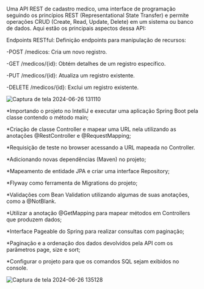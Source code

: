 
Uma API REST de cadastro medico, uma interface de programação seguindo os princípios REST (Representational State Transfer) e permite operações CRUD (Create, Read, Update, Delete) em um sistema ou banco de dados. Aqui estão os principais aspectos dessa API: 

Endpoints RESTful: Definição endpoints para manipulação de recursos: 

-POST /medicos: Cria um novo registro. 

-GET /medicos/{id}: Obtém detalhes de um registro específico. 

-PUT /medicos/{id}: Atualiza um registro existente. 

-DELETE /medicos/{id}: Exclui um registro existente. 


![Captura de tela 2024-06-26 131110](https://github.com/Cleiton-Pr/API-Rest-Cadastro/assets/109486247/27dca0f6-ba8b-4bd6-b48c-c2d28fa91c58)




*Importando o projeto no IntelliJ e executar uma aplicação Spring Boot pela classe contendo o método main;  

*Criação de classe Controller e mapear uma URL nela utilizando as anotações @RestController e @RequestMapping; 

*Requisição de teste no browser acessando a URL mapeada no Controller. 

*Adicionando novas dependências (Maven) no projeto; 

*Mapeamento de entidade JPA e criar uma interface Repository; 

*Flyway como ferramenta de Migrations do projeto; 

*Validações com Bean Validation utilizando algumas de suas anotações, como a @NotBlank. 

*Utilizar a anotação @GetMapping para mapear métodos em Controllers que produzem dados; 

*Interface Pageable do Spring para realizar consultas com paginação; 

*Paginação e a ordenação dos dados devolvidos pela API com os parâmetros page, size e sort; 

*Configurar o projeto para que os comandos SQL sejam exibidos no console. 


![Captura de tela 2024-06-26 135128](https://github.com/Cleiton-Pr/API-Rest-Cadastro/assets/109486247/4ae4f2e2-a68f-4737-9c41-246425834b53)

